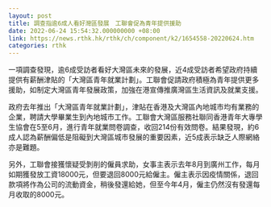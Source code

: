 ```yaml
---
layout: post
title: 調查指逾6成人看好灣區發展　工聯會促為青年提供援助
date: 2022-06-24 15:54:32.000000000 +08:00
link: https://news.rthk.hk/rthk/ch/component/k2/1654558-20220624.htm
categories: rthk
---
```


一項調查發現，逾6成受訪者看好大灣區未來的發展，近4成受訪者希望政府持續提供有薪酬津貼的「大灣區青年就業計劃」。工聯會促請政府積極為青年提供更多援助，如制定大灣區青年發展政策，加強在港宣傳推廣灣區生活資訊及就業支援。

政府去年推出「大灣區青年就業計劃」，津貼在香港及大灣區內地城市均有業務的企業，聘請大學畢業生到內地城市工作。工聯會大灣區服務社聯同香港青年大專學生協會在5至6月，進行青年就業問卷調查，收回214份有效問卷。結果發現，約6成人認為薪酬偏低是阻礙到大灣區城市發展的重要因素，近5成表示缺乏人際網絡亦是難題。

另外，工聯會接獲懷疑受剝削的僱員求助，女事主表示去年8月到廣州工作，每月如期獲發放工資18000元，但要退回8000元給僱主。僱主表示因疫情關係，退回款項將作為公司的流動資金，稍後發還給她，但至今年4月，僱主仍然沒有發還每月收取的8000元。
